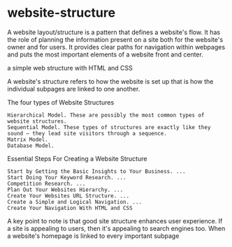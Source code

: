 # website-structure

A website layout/structure is a pattern that defines a website's flow. It has the role of planning the information present on a site both for the website's owner and for users. It provides clear paths for navigation within webpages and puts the most important elements of a website front and center.

a simple web structure with HTML and CSS

A website's structure refers to how the website is set up that is how the individual subpages are linked to one another.

The four types of Website Structures

    Hierarchical Model. These are possibly the most common types of website structures.
    Sequential Model. These types of structures are exactly like they sound – they lead site visitors through a sequence.
    Matrix Model.
    Database Model.

Essential Steps For Creating a Website Structure

    Start by Getting the Basic Insights to Your Business. ...
    Start Doing Your Keyword Research. ...
    Competition Research. ...
    Plan Out Your Websites Hierarchy. ...
    Create Your Websites URL Structure. ...
    Create a Simple and Logical Navigation. ...
    Create Your Navigation With HTML and CSS

A key point to note is that good site structure enhances user experience. If a site is appealing to users, then it's appealing to search engines too. When a website's homepage is linked to every important subpage
